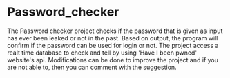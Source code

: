 # Password_checker
The Password checker project checks if the password that is given as input has ever been leaked or not in the past.
Based on output, the program will confirm if the password can be used for login or not.
The project access a realt time database to check and tell  by using 'Have I been pwned' website's api.
Modifications can be done to improve the project and if you are not able to, then you can comment with the suggestion.
